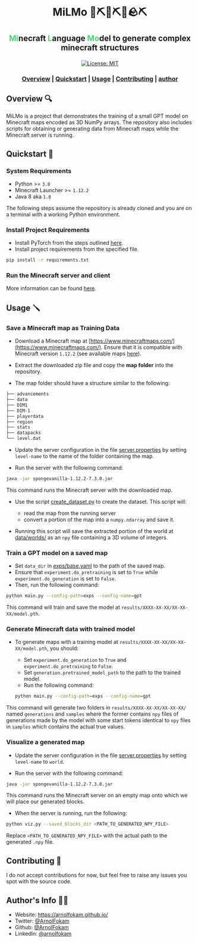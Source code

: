 <h1 align="center">MiLMo 🤖⛏️💎⛏💎🪨⛏</h1>

<h2 align="center">
    <p><span style="color: #4dd672">Mi</span>necraft <span style="color: #4dd672">L</span>anguage <span style="color: #4dd672">Mo</span>del to generate complex minecraft structures</p>
</h2>

<div align="center">
  <a href="#" target="_blank">
    <img alt="License: MIT" src="https://img.shields.io/badge/License-MIT-yellow.svg" />
  </a>
</div>

<div align="center">
    <h3>
      <a href="#overview">Overview</a> |
      <a href="#quickstart-">Quickstart</a> |
      <a href="#usage-">Usage</a> |
      <a href="#contributing-">Contributing</a> |
      <a href="#author">author</a>
    </h3>

</div>

<h2 name="overview" id="overview">Overview 🔍</h2>

MiLMo is a project that demonstrates the training of a small GPT model on Minecraft maps encoded as 3D NumPy arrays. The repository also includes scripts for obtaining or generating data from Minecraft maps while the Minecraft server is running.

<h2 name="quickstart" id="quickstart">Quickstart 🚀</h2>

### System Requirements

- Python >= `3.8`
- Minecraft Launcher >= `1.12.2`
- Java 8 aka `1.8`

The following steps assume the repository is already cloned and you are on a terminal with a working Python environment.

### Install Project Requirements

- Install PyTorch from the steps outlined [here](https://pytorch.org/get-started/locally/).
- Install project requirements from the specified file.

```bash
pip install -r requirements.txt
```

### Run the Minecraft server and client

More information can be found [here](https://github.com/real-itu/Evocraft-py#4-rendering-minecraft).

<h2 name="usage" id="usage">Usage 🪛</h2>

### Save a Minecraft map as Training Data

- Download a Minecraft map at [https://www.minecraftmaps.com/](https://www.minecraftmaps.com/). Ensure that it is compatible with Minecraft version `1.12.2` (see available maps [here](https://www.minecraftmaps.com/1-12-2)).

- Extract the downloaded zip file and copy the **map folder** into the repository.
- The map folder should have a structure similar to the following:

```bash
├── advancements
├── data 
├── DIM1 
├── DIM-1 
├── playerdata
├── region
├── stats
├── datapacks
└── level.dat
```

- Update the server configuration in the file [server.properties](/server.properties) by setting `level-name` to the name of the folder containing the map.

- Run the server with the following command:

```bash
java -jar spongevanilla-1.12.2-7.3.0.jar
```

This command runs the Minecraft server with the downloaded map.

- Use the script [create_dataset.py](/create_dataset.py) to create the dataset. This script will:
    - read the map from the running server
    - convert a portion of the map into a `numpy.ndarray` and save it.

- Running this script will save the extracted portion of the world at [data/worlds/](/data/worlds/) as an `npy` file containing a 3D volume of integers.

### Train a GPT model on a saved map

- Set `data_dir` in [exps/base.yaml](/exps/base.yaml) to the path of the saved map.
- Ensure that `experiment.do_pretraining` is set to `True` while `experiment.do_generation` is set to `False`.
- Then, run the following command:

```bash
python main.py --config-path=exps --config-name=gpt
```

This command will train and save the model at `results/XXXX-XX-XX/XX-XX-XX/model.pth`.

### Generate Minecraft data with trained model

- To generate maps with a training model at `results/XXXX-XX-XX/XX-XX-XX/model.pth`, you should:
  - Set `experiment.do_generation` to `True` and `experiment.do_pretraining` to `False`.
  - Set `generation.pretrained_model_path` to the path to the trained model.
  - Run the following command:

  ```bash
  python main.py --config-path=exps --config-name=gpt
  ```

This command will generate two folders in `results/XXXX-XX-XX/XX-XX-XX/` named `generations` and `samples` where the former contains `npy` files of generations made by the model with some start tokens identical to `npy` files in `samples` which contains the actual true values.

### Visualize a generated map

- Update the server configuration in the file [server.properties](/server.properties) by setting `level-name` to `world`.

- Run the server with the following command:

```bash
java -jar spongevanilla-1.12.2-7.3.0.jar
```

This command runs the Minecraft server on an empty map onto which we will place our generated blocks.

- When the server is running, run the following:

```bash
python viz.py --saved_blocks_dir <PATH_TO_GENERATED_NPY_FILE>
```

Replace `<PATH_TO_GENERATED_NPY_FILE>` with the actual path to the generated `.npy` file.

<h2 name="contributing" id="contributing">Contributing 🤝</h2>

I do not accept contributions for now, but feel free to raise any issues you spot with the source code.

<h2 name="author" id="author">Author's Info 👨‍🎨</h2>

* Website: https://arnolfokam.github.io/
* Twitter: [@ArnolFokam](https://twitter.com/ArnolFokam)
* Github: [@ArnolFokam](https://github.com/ArnolFokam)
* LinkedIn: [@arnolfokam](https://linkedin.com/in/arnolfokam)